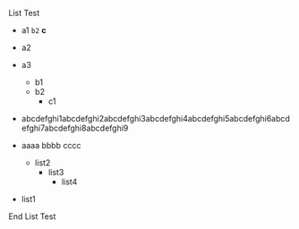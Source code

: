 List Test
* a1 `b2` **c**
* a2
* a3
    * b1
    * b2
        * c1

* abcdefghi1abcdefghi2abcdefghi3abcdefghi4abcdefghi5abcdefghi6abcdefghi7abcdefghi8abcdefghi9
* aaaa
bbbb
cccc

    * list2
         * list3
             * list4
* list1

End List Test
